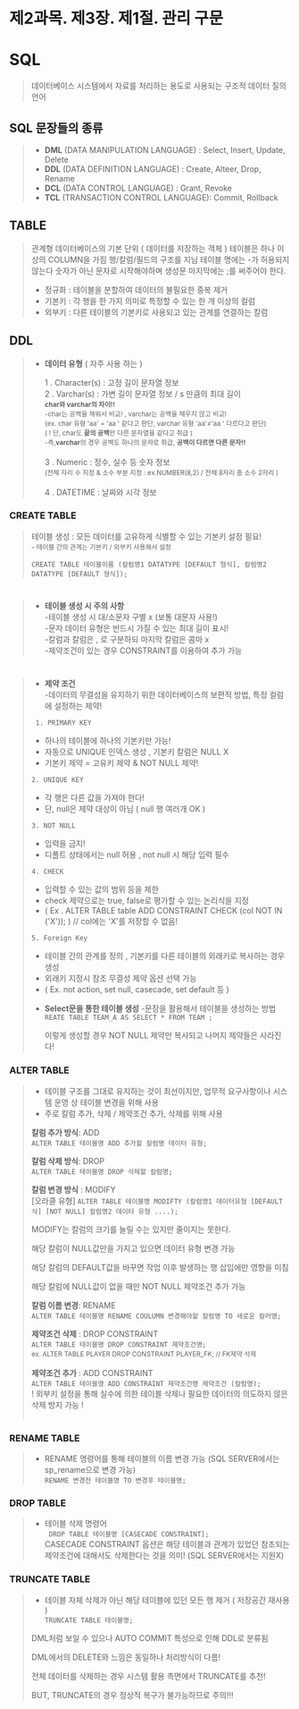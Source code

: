 # 제2과목. 제3장. 제1절. 관리 구문

#  SQL
> 데이터베이스 시스템에서 자료를 처리하는 용도로 사용되는 구조적 데이터 질의 언어


## SQL 문장들의 종류
>  * **DML** (DATA MANIPULATION LANGUAGE) : Select, Insert, Update, Delete
> * **DDL** (DATA DEFINITION LANGUAGE) : Create, Alteer, Drop, Rename
> * **DCL** (DATA CONTROL LANGUAGE) : Grant, Revoke
> * **TCL** (TRANSACTION CONTROL LANGUAGE): Commit, Rollback


## TABLE
> 관계형 데이터베이스의 기본 단위 ( 데이터를 저장하는 객체 )
> 테이블은 하나 이상의 COLUMN을 가짐
> 행/칼럼/필드의 구조를 지님
> 테이블 명에는 -가 허용되지 않는다
> 숫자가 아닌 문자로 시작해야하며 생성문 마지막에는 ;를 써주어야 한다.
>
> + 정규화  : 테이블을 분할하여 데이터의 불필요한 중복 제거
> + 기본키 : 각 행을 한 가지 의미로 특정할 수 있는 한 개 이상의 컬럼
> + 외부키 : 다른 테이블의 기본키로 사용되고 있는 관계를 연결하는 칼럼


## DDL
> * **데이터 유형** ( 자주 사용 하는 )  
> 
>   1 . Character(s) :  고정 길이 문자열 정보  
>   2 . Varchar(s) : 가변 길이 문자열 정보 / s 만큼의 최대 길이 <br/>
>    <sub> **char와 varchar의 차이!!** <br/>
     -char는 공백을 채워서 비교! , varchar는 공백을 채우지 않고 비교!<br/>
     (ex. char 유형 'aa' = 'aa ' 같다고 판단, varchar 유형 'aa'≠'aa   ' 다르다고 판단)<br/>
     ( ! 단, char도 **끝의 공백**만 다른 문자열을 같다고 취급 )<br/>
     -즉,**varchar**의 경우 공백도 하나의 문자로 취급, **공백이 다르면 다른 문자!!**  </sub><br/><br/>
>   3 . Numeric : 정수, 실수 등 숫자 정보<br/>
      <sub>(전체 자리 수 지정 & 소수 부분 지정 : ex.NUMBER(8,2) / 전체 8자리 중 소수 2자리 ) </sub><br/><br/>
>   4 . DATETIME : 날짜와 시각 정보<br/>



### **CREATE TABLE**
> 테이블 생성 : 모든 데이터를 고유하게 식별할 수 있는 기본키 설정 필요!<br/>
> <sub> - 테이블 간의 관계는 기본키 / 외부키 사용해서 설정 </sub><br/>
> ```
> CREATE TABLE 테이블이름 (칼럼명1 DATATYPE [DEFAULT 형식], 칼럼명2 DATATYPE [DEFAULT 형식]);
>```  
#  
>* **테이블 생성 시 주의 사항**<br/>
> -테이블 생성 시 대/소문자 구별 x (보통 대문자 사용!)<br/>
> -문자 데이터 유형은 반드시 가질 수 있는 최대 길이 표시!<br/>
> -칼럼과 칼럼은 , 로 구분하되 마지막 칼럼은 콤마 x<br/>
> -제약조건이 있는 경우 CONSTRAINT를 이용하여 추가 가능  <br/>
>  
#
> + **제약 조건**<br/>
> -데이터의 무결성을 유지하기 위한 데이터베이스의 보편적 방법, 특정 컬럼에 설정하는 제약!  <br/>
>
> ``` 1. PRIMARY KEY```<br/>
> <sub> 
> - 하나의 테이블에 하나의 기본키만 가능!<br/>
> - 자동으로 UNIQUE 인덱스 생성 , 기본키 칼럼은 NULL X<br/>
> - 기본키 제약 = 고유키 제약 & NOT NULL 제약! </sub>
>
> ``` 2. UNIQUE KEY ``` <br/>
> <sub> 
> - 각 행은 다른 값을 가져야 한다!<br/>
> - 단, null은 제약 대상이 아님 ( null 행 여러개 OK )<br/>
> </sub>
>
> ``` 3. NOT NULL ```<br/>
> <sub> 
> - 입력을 금지!<br/>
> - 디폴트 상태에서는 null 허용 , not null 시 해당 입력 필수  </sub>
>
> ``` 4. CHECK ```<br/>
> <sub> 
> - 입력할 수 있는 값의 범위 등을 제한 <br/>
> - check 제약으로는 true, false로 평가할 수 있는 논리식을 지정<br/>
> - ( Ex . ALTER TABLE table ADD CONSTRAINT CHECK (col NOT IN ('X')); ) // col에는 'X'를 저장할 수 없음!<br/>
> </sub>
>
> ``` 5. Foreign Key ```
><sub>
> - 테이블 간의 관계를 정의 , 기본키를 다른 테이블의 외래키로 복사하는 경우 생성<br/>
> - 외래키 지정시 참조 무결성 제약 옵션 선택 가능<br/>
> - ( Ex. not action, set null, casecade, set default 등 ) </sub>
> 
> * **Select문을 통한 테이블 생성**
> -문장을 활용해서 테이블을 생성하는 방법<br/>
> ```REATE TABLE TEAM_A AS SELECT * FROM TEAM ;```<br/>
> 
>   이렇게 생성할 경우 NOT NULL 제약만 복사되고 나머지 제약들은 사라진다!<br/>
> 

### **ALTER TABLE**
> * 테이블 구조를 그대로 유지하는 것이 최선이지만, 업무적 요구사항이나 시스템 운영 상 테이블 변경을 위해 사용
> * 주로 칼럼 추가, 삭제 / 제약조건 추가, 삭제를 위해 사용 <br/>
> 
> **칼럼 추가 방식**: ADD <br/>
> ```ALTER TABLE 테이블명 ADD 추가할 칼럼명 데이터 유형;```<br/>
> 
> **칼럼 삭제 방식**: DROP<br/>
> ```ALTER TABLE 테이블명 DROP 삭제할 칼럼명;```<br/>
> 
> **칼럼 변경 방식** : MODIFY <br/>
> [오라클 유형] ```ALTER TABLE 테이블명 MODIFTY (칼럼명1 데이터유형 [DEFAULT 식] [NOT NULL] 칼럼명2 데이터 유형 ....);```<br/>
> 
> MODIFY는 칼럼의 크기를 늘릴 수는 있지만 줄이지는 못한다.<br/>
> 
> 해당 칼럼이 NULL값만을 가지고 있으면 데이터 유형 변경 가능<br/>
>
>  해당 칼럼의 DEFAULT값을 바꾸면 작업 이후 발생하는 행 삽입에만 영향을 미침<br/>
> 
> 해당 칼럼에 NULL값이 없을 때만 NOT NULL 제약조건 추가 가능<br/>
> 
> **칼럼 이름 변경**: RENAME <br/>
> ```ALTER TABLE 테이블명 RENAME COULUMN 변경해야할 칼럼명 TO 새로운 칼러명;```<br/>
> 
> **제약조건 삭제** : DROP CONSTRAINT<br/>
> ```ALTER TABLE 테이블명 DROP CONSTRAINT 제약조건명;```<br/>
> <sub/> ex. ALTER TABLE PLAYER DROP CONSTRAINT PLAYER_FK; // FK제약 삭제 <sub/><br/>
> 
> **제약조건 추가** : ADD CONSTRAINT<br/>
> ```ALTER TABLE 테이블명 ADD CONSTRAINT 제약조건명 제약조건 (칼럼명);```<br/>
> ! 외부키 설정을 통해 실수에 의한 테이블 삭제나 필요한 데이터의 의도하지 않은 삭제 방지 가능 !<br/>
> <br/>
> 
### **RENAME TABLE**
> * RENAME 명령어를 통해 테이블의 이름 변경 가능 (SQL SERVER에서는 sp_rename으로 변경 가능)<br/>
> ```RENAME 변경전 테이블명 TO 변경후 테이블명;```<br/>

### **DROP TABLE**
>* 테이블 삭제 명령어 <br/>
>``` DROP TABLE 테이블명 [CASECADE CONSTRAINT];```<br/>
> CASECADE CONSTRAINT 옵션은 해당 테이블과 관계가 있었던 참조되는 제약조건에 대해서도 삭제한다는 것을 의미! (SQL SERVER에서는 지원X)<br/>

### **TRUNCATE TABLE**
> * 테이블 자체 삭제가 아닌 해당 테이블에 있던 모든 행 제거 ( 저장공간 재사용 )<br/>
> ```TRUNCATE TABLE 테이블명;```<br/>
> 
> DML처럼 보일 수 있으나 AUTO COMMIT 특성으로 인해 DDL로 분류됨<br/>
> 
> DML에서의 DELETE와 느낌은 동일하나 처리방식이 다름!<br/>
> 
> 전체 데이터를 삭제하는 경우 시스템 활용 측면에서 TRUNCATE를 추천!<br/>
>
>  BUT, TRUNCATE의 경우 정상적 복구가 불가능하므로 주의!!!



